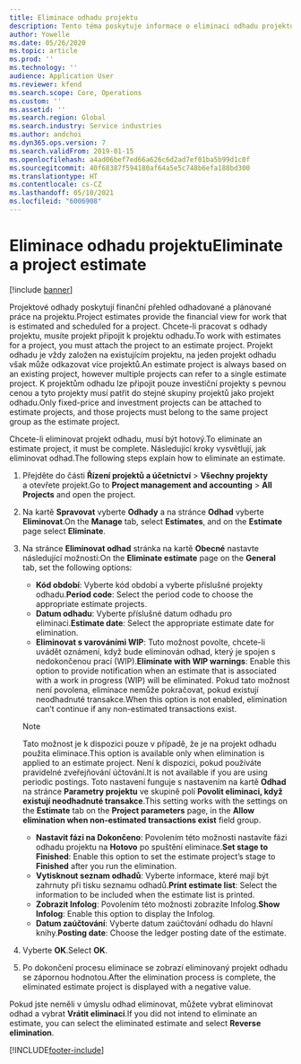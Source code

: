 ```yaml
---
title: Eliminace odhadu projektu
description: Tento téma poskytuje informace o eliminaci odhadu projektu po jeho dokončení.
author: Yowelle
ms.date: 05/26/2020
ms.topic: article
ms.prod: ''
ms.technology: ''
audience: Application User
ms.reviewer: kfend
ms.search.scope: Core, Operations
ms.custom: ''
ms.assetid: ''
ms.search.region: Global
ms.search.industry: Service industries
ms.author: andchoi
ms.dyn365.ops.version: 7
ms.search.validFrom: 2019-01-15
ms.openlocfilehash: a4ad06bef7ed66a626c6d2ad7ef01ba5b99d1c0f
ms.sourcegitcommit: 40f68387f594180af64a5e5c748b6efa188bd300
ms.translationtype: HT
ms.contentlocale: cs-CZ
ms.lasthandoff: 05/10/2021
ms.locfileid: "6006908"
---
```

# <a name="eliminate-a-project-estimate"></a><span data-ttu-id="32665-103">Eliminace odhadu projektu</span><span class="sxs-lookup"><span data-stu-id="32665-103">Eliminate a project estimate</span></span>

[!include [banner](../includes/banner.md)]

<span data-ttu-id="32665-104">Projektové odhady poskytují finanční přehled odhadované a plánované práce na projektu.</span><span class="sxs-lookup"><span data-stu-id="32665-104">Project estimates provide the financial view for work that is estimated and scheduled for a project.</span></span> <span data-ttu-id="32665-105">Chcete-li pracovat s odhady projektu, musíte projekt připojit k projektu odhadu.</span><span class="sxs-lookup"><span data-stu-id="32665-105">To work with estimates for a project, you must attach the project to an estimate project.</span></span> <span data-ttu-id="32665-106">Projekt odhadu je vždy založen na existujícím projektu, na jeden projekt odhadu však může odkazovat více projektů.</span><span class="sxs-lookup"><span data-stu-id="32665-106">An estimate project is always based on an existing project, however multiple projects can refer to a single estimate project.</span></span> <span data-ttu-id="32665-107">K projektům odhadu lze připojit pouze investiční projekty s pevnou cenou a tyto projekty musí patřit do stejné skupiny projektů jako projekt odhadu.</span><span class="sxs-lookup"><span data-stu-id="32665-107">Only fixed-price and investment projects can be attached to estimate projects, and those projects must belong to the same project group as the estimate project.</span></span>

<span data-ttu-id="32665-108">Chcete-li eliminovat projekt odhadu, musí být hotový.</span><span class="sxs-lookup"><span data-stu-id="32665-108">To eliminate an estimate project, it must be complete.</span></span> <span data-ttu-id="32665-109">Následující kroky vysvětlují, jak eliminovat odhad.</span><span class="sxs-lookup"><span data-stu-id="32665-109">The following steps explain how to eliminate an estimate.</span></span>

1. <span data-ttu-id="32665-110">Přejděte do části **Řízení projektů a účetnictví** > **Všechny projekty** a otevřete projekt.</span><span class="sxs-lookup"><span data-stu-id="32665-110">Go to **Project management and accounting** > **All Projects** and open the project.</span></span> 
2. <span data-ttu-id="32665-111">Na kartě **Spravovat** vyberte **Odhady** a na stránce **Odhad** vyberte **Eliminovat**.</span><span class="sxs-lookup"><span data-stu-id="32665-111">On the **Manage** tab, select **Estimates**, and on the **Estimate** page select **Eliminate**.</span></span>
3. <span data-ttu-id="32665-112">Na stránce **Eliminovat odhad** stránka na kartě **Obecné** nastavte následující možnosti:</span><span class="sxs-lookup"><span data-stu-id="32665-112">On the **Eliminate estimate** page on the **General** tab, set the following options:</span></span>

   - <span data-ttu-id="32665-113">**Kód období**: Vyberte kód období a vyberte příslušné projekty odhadu.</span><span class="sxs-lookup"><span data-stu-id="32665-113">**Period code**: Select the period code to choose the appropriate estimate projects.</span></span> 
   - <span data-ttu-id="32665-114">**Datum odhadu**: Vyberte příslušné datum odhadu pro eliminaci.</span><span class="sxs-lookup"><span data-stu-id="32665-114">**Estimate date**: Select the appropriate estimate date for elimination.</span></span>
   - <span data-ttu-id="32665-115">**Eliminovat s varováními WIP**: Tuto možnost povolte, chcete-li uvádět oznámení, když bude eliminován odhad, který je spojen s nedokončenou prací (WIP).</span><span class="sxs-lookup"><span data-stu-id="32665-115">**Eliminate with WIP warnings**: Enable this option to provide notification when an estimate that is associated with a work in progress (WIP) will be eliminated.</span></span> <span data-ttu-id="32665-116">Pokud tato možnost není povolena, eliminace nemůže pokračovat, pokud existují neodhadnuté transakce.</span><span class="sxs-lookup"><span data-stu-id="32665-116">When this option is not enabled, elimination can’t continue if any non-estimated transactions exist.</span></span> 
   > [!NOTE]
   > <span data-ttu-id="32665-117">Tato možnost je k dispozici pouze v případě, že je na projekt odhadu použita eliminace.</span><span class="sxs-lookup"><span data-stu-id="32665-117">This option is available only when elimination is applied to an estimate project.</span></span> <span data-ttu-id="32665-118">Není k dispozici, pokud používáte pravidelné zveřejňování účtování.</span><span class="sxs-lookup"><span data-stu-id="32665-118">It is not available if you are using periodic postings.</span></span> <span data-ttu-id="32665-119">Toto nastavení funguje s nastavením na kartě **Odhad** na stránce **Parametry projektu** ve skupině polí **Povolit eliminaci, když existují neodhadnuté transakce**.</span><span class="sxs-lookup"><span data-stu-id="32665-119">This setting works with the settings on the **Estimate** tab on the **Project parameters** page, in the **Allow elimination when non-estimated transactions exist** field group.</span></span>
   - <span data-ttu-id="32665-120">**Nastavit fázi na Dokončeno**: Povolením této možnosti nastavíte fázi odhadu projektu na **Hotovo** po spuštění eliminace.</span><span class="sxs-lookup"><span data-stu-id="32665-120">**Set stage to Finished**: Enable this option to set the estimate project’s stage to **Finished** after you run the elimination.</span></span>
   - <span data-ttu-id="32665-121">**Vytisknout seznam odhadů**: Vyberte informace, které mají být zahrnuty při tisku seznamu odhadů.</span><span class="sxs-lookup"><span data-stu-id="32665-121">**Print estimate list**: Select the information to be included when the estimate list is printed.</span></span>
   - <span data-ttu-id="32665-122">**Zobrazit Infolog**: Povolením této možnosti zobrazíte Infolog.</span><span class="sxs-lookup"><span data-stu-id="32665-122">**Show Infolog**: Enable this option to display the Infolog.</span></span>
   - <span data-ttu-id="32665-123">**Datum zaúčtování**: Vyberte datum zaúčtování odhadu do hlavní knihy.</span><span class="sxs-lookup"><span data-stu-id="32665-123">**Posting date**: Choose the ledger posting date of the estimate.</span></span>

4.  <span data-ttu-id="32665-124">Vyberte **OK**.</span><span class="sxs-lookup"><span data-stu-id="32665-124">Select **OK**.</span></span>
5. <span data-ttu-id="32665-125">Po dokončení procesu eliminace se zobrazí eliminovaný projekt odhadu se zápornou hodnotou.</span><span class="sxs-lookup"><span data-stu-id="32665-125">After the elimination process is complete, the eliminated estimate project is displayed with a negative value.</span></span> 

<span data-ttu-id="32665-126">Pokud jste neměli v úmyslu odhad eliminovat, můžete vybrat eliminovat odhad a vybrat **Vrátit eliminaci**.</span><span class="sxs-lookup"><span data-stu-id="32665-126">If you did not intend to eliminate an estimate, you can select the eliminated estimate and select **Reverse elimination**.</span></span>   


[!INCLUDE[footer-include](../includes/footer-banner.md)]